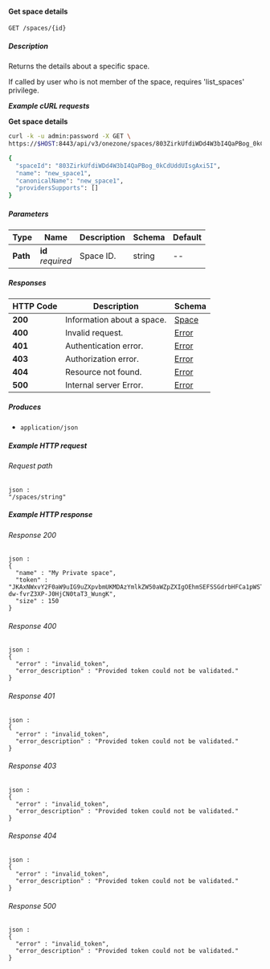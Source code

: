 
<a name="get_space"></a>
#### Get space details
```
GET /spaces/{id}
```


##### Description
Returns the details about a specific space.

If called by user who is not member of the space, requires 'list_spaces' 
privilege.

***Example cURL requests***

**Get space details**
```bash
curl -k -u admin:password -X GET \
https://$HOST:8443/api/v3/onezone/spaces/803ZirkUfdiWDd4W3bI4QaPBog_0kCdUddUIsgAxi5I

{
  "spaceId": "803ZirkUfdiWDd4W3bI4QaPBog_0kCdUddUIsgAxi5I",
  "name": "new_space1",
  "canonicalName": "new_space1",
  "providersSupports": []
}
```


##### Parameters

|Type|Name|Description|Schema|Default|
|---|---|---|---|---|
|**Path**|**id**  <br>*required*|Space ID.|string|--|


##### Responses

|HTTP Code|Description|Schema|
|---|---|---|
|**200**|Information about a space.|[Space](../definitions/Space.md#space)|
|**400**|Invalid request.|[Error](../definitions/Error.md#error)|
|**401**|Authentication error.|[Error](../definitions/Error.md#error)|
|**403**|Authorization error.|[Error](../definitions/Error.md#error)|
|**404**|Resource not found.|[Error](../definitions/Error.md#error)|
|**500**|Internal server Error.|[Error](../definitions/Error.md#error)|


##### Produces

* `application/json`


##### Example HTTP request

###### Request path
```
json :
"/spaces/string"
```


##### Example HTTP response

###### Response 200
```
json :
{
  "name" : "My Private space",
  "token" : "JKAxNWxvY2F0aW9uIG9uZXpvbmUKMDAzYmlkZW50aWZpZXIgOEhmSEFSSGdrbHFCa1pWSTRsNk1CVHZTU3Z0OThwcHA2OTQ4czhRN1NPawowMDFhY2lkIHRpbWUgPCAxNDk2MTQwMTQ0CjAwMmZzaWduYXR1cmUg88OIBmav38YI0Z2-dw-fvrZ3XP-J0HjCN0taT3_WungK",
  "size" : 150
}
```


###### Response 400
```
json :
{
  "error" : "invalid_token",
  "error_description" : "Provided token could not be validated."
}
```


###### Response 401
```
json :
{
  "error" : "invalid_token",
  "error_description" : "Provided token could not be validated."
}
```


###### Response 403
```
json :
{
  "error" : "invalid_token",
  "error_description" : "Provided token could not be validated."
}
```


###### Response 404
```
json :
{
  "error" : "invalid_token",
  "error_description" : "Provided token could not be validated."
}
```


###### Response 500
```
json :
{
  "error" : "invalid_token",
  "error_description" : "Provided token could not be validated."
}
```



